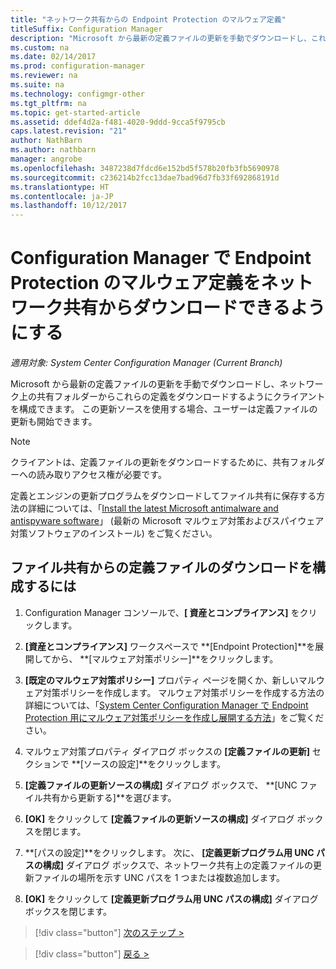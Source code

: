 ```yaml
---
title: "ネットワーク共有からの Endpoint Protection のマルウェア定義"
titleSuffix: Configuration Manager
description: "Microsoft から最新の定義ファイルの更新を手動でダウンロードし、これらの定義をダウンロードするようにクライアントを構成する方法について説明します。"
ms.custom: na
ms.date: 02/14/2017
ms.prod: configuration-manager
ms.reviewer: na
ms.suite: na
ms.technology: configmgr-other
ms.tgt_pltfrm: na
ms.topic: get-started-article
ms.assetid: ddef4d2a-f481-4020-9ddd-9cca5f9795cb
caps.latest.revision: "21"
author: NathBarn
ms.author: nathbarn
manager: angrobe
ms.openlocfilehash: 3487238d7fdcd6e152bd5f578b20fb3fb5690978
ms.sourcegitcommit: c236214b2fcc13dae7bad96d7fb33f692868191d
ms.translationtype: HT
ms.contentlocale: ja-JP
ms.lasthandoff: 10/12/2017
---
```

# <a name="enable-endpoint-protection-malware-definitions-to-download-from-a-network-share-for-configuration-manager"></a>Configuration Manager で Endpoint Protection のマルウェア定義をネットワーク共有からダウンロードできるようにする

*適用対象: System Center Configuration Manager (Current Branch)*

 Microsoft から最新の定義ファイルの更新を手動でダウンロードし、ネットワーク上の共有フォルダーからこれらの定義をダウンロードするようにクライアントを構成できます。 この更新ソースを使用する場合、ユーザーは定義ファイルの更新も開始できます。

> [!NOTE]
>  クライアントは、定義ファイルの更新をダウンロードするために、共有フォルダーへの読み取りアクセス権が必要です。

 定義とエンジンの更新プログラムをダウンロードしてファイル共有に保存する方法の詳細については、「[Install the latest Microsoft antimalware and antispyware software](http://www.microsoft.com/security/portal/Definitions/HowToForeFront.aspx)」 (最新の Microsoft マルウェア対策およびスパイウェア対策ソフトウェアのインストール) をご覧ください。

## <a name="to-configure-definition-downloads-from-a-file-share"></a>ファイル共有からの定義ファイルのダウンロードを構成するには

1.  Configuration Manager コンソールで、**[ 資産とコンプライアンス]** をクリックします。

2.  **[資産とコンプライアンス]** ワークスペースで **[Endpoint Protection]**を展開してから、 **[マルウェア対策ポリシー]**をクリックします。

3.  **[既定のマルウェア対策ポリシー]** プロパティ ページを開くか、新しいマルウェア対策ポリシーを作成します。 マルウェア対策ポリシーを作成する方法の詳細については、「[System Center Configuration Manager で Endpoint Protection 用にマルウェア対策ポリシーを作成し展開する方法](endpoint-antimalware-policies.md)」をご覧ください。

4.  マルウェア対策プロパティ ダイアログ ボックスの **[定義ファイルの更新]** セクションで **[ソースの設定]**をクリックします。

5.  **[定義ファイルの更新ソースの構成]** ダイアログ ボックスで、 **[UNC ファイル共有から更新する]**を選びます。

6.  **[OK]** をクリックして **[定義ファイルの更新ソースの構成]** ダイアログ ボックスを閉じます。

7.  **[パスの設定]**をクリックします。 次に、 **[定義更新プログラム用 UNC パスの構成]** ダイアログ ボックスで、ネットワーク共有上の定義ファイルの更新ファイルの場所を示す UNC パスを 1 つまたは複数追加します。

8.  **[OK]** をクリックして **[定義更新プログラム用 UNC パスの構成]** ダイアログ ボックスを閉じます。


> [!div class="button"]
[次のステップ >](endpoint-antimalware-policies.md)

> [!div class="button"]
[戻る >](endpoint-configure-alerts.md)
